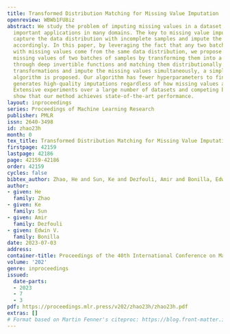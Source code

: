 ```yaml
---
title: Transformed Distribution Matching for Missing Value Imputation
openreview: WBWb1FU8iz
abstract: We study the problem of imputing missing values in a dataset, which has
  important applications in many domains. The key to missing value imputation is to
  capture the data distribution with incomplete samples and impute the missing values
  accordingly. In this paper, by leveraging the fact that any two batches of data
  with missing values come from the same data distribution, we propose to impute the
  missing values of two batches of samples by transforming them into a latent space
  through deep invertible functions and matching them distributionally. To learn the
  transformations and impute the missing values simultaneously, a simple and well-motivated
  algorithm is proposed. Our algorithm has fewer hyperparameters to fine-tune and
  generates high-quality imputations regardless of how missing values are generated.
  Extensive experiments over a large number of datasets and competing benchmark algorithms
  show that our method achieves state-of-the-art performance.
layout: inproceedings
series: Proceedings of Machine Learning Research
publisher: PMLR
issn: 2640-3498
id: zhao23h
month: 0
tex_title: Transformed Distribution Matching for Missing Value Imputation
firstpage: 42159
lastpage: 42186
page: 42159-42186
order: 42159
cycles: false
bibtex_author: Zhao, He and Sun, Ke and Dezfouli, Amir and Bonilla, Edwin V.
author:
- given: He
  family: Zhao
- given: Ke
  family: Sun
- given: Amir
  family: Dezfouli
- given: Edwin V.
  family: Bonilla
date: 2023-07-03
address: 
container-title: Proceedings of the 40th International Conference on Machine Learning
volume: '202'
genre: inproceedings
issued:
  date-parts:
  - 2023
  - 7
  - 3
pdf: https://proceedings.mlr.press/v202/zhao23h/zhao23h.pdf
extras: []
# Format based on Martin Fenner's citeproc: https://blog.front-matter.io/posts/citeproc-yaml-for-bibliographies/
---
```

